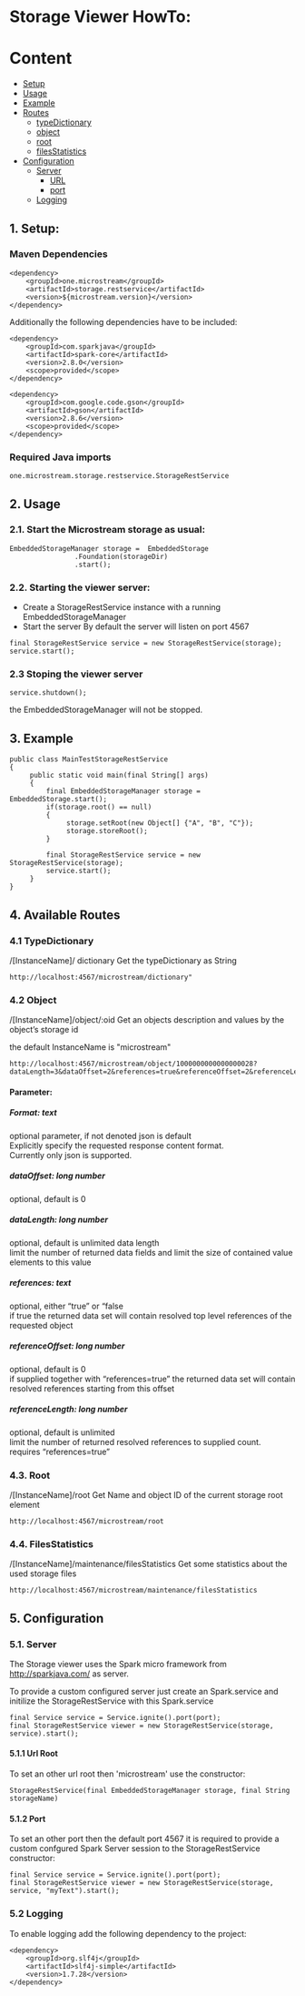 # Storage Viewer HowTo:

# Content
- [Setup](#1-setup)
- [Usage](#2-usage)
- [Example](#3-example)
- [Routes](#4-available-routes)
  - [typeDictionary](#4-1-typedictionary)
  - [object](#4-2-object)
  - [root](#4-3-root)
  - [filesStatistics](#4-4-filesstatistics)
- [Configuration](#5-configuration)
  - [Server](#5-1-server)
    - [URL](#5-1-1-url-root)
    - [port](#5-1-2-port)
  - [Logging](#5-2-logging)

## 1. Setup:

### Maven Dependencies
```
<dependency>
	<groupId>one.microstream</groupId>
	<artifactId>storage.restservice</artifactId>
	<version>${microstream.version}</version>
</dependency>
```

Additionally the following dependencies have to be included: 

```
<dependency>
    <groupId>com.sparkjava</groupId>
    <artifactId>spark-core</artifactId>
    <version>2.8.0</version>
    <scope>provided</scope>
</dependency>

<dependency>
    <groupId>com.google.code.gson</groupId>
    <artifactId>gson</artifactId>
    <version>2.8.6</version>
    <scope>provided</scope>
</dependency>
```

### Required Java imports
``` 
one.microstream.storage.restservice.StorageRestService
```

## 2. Usage

### 2.1.	Start the Microstream storage as usual:
```
EmbeddedStorageManager storage =  EmbeddedStorage
				.Foundation(storageDir)
				.start();
```
### 2.2.	Starting the viewer server: 
- Create a StorageRestService instance with a running EmbeddedStorageManager
- Start the server
By default  the server will listen on port 4567

```
final StorageRestService service = new StorageRestService(storage);
service.start();
```

### 2.3    Stoping the viewer server
```
service.shutdown();
```
the EmbeddedStorageManager will not be stopped.

##	3.	Example
```
public class MainTestStorageRestService
{
     public static void main(final String[] args)
     {
         final EmbeddedStorageManager storage = EmbeddedStorage.start();
         if(storage.root() == null)
         {
              storage.setRoot(new Object[] {"A", "B", "C"});
              storage.storeRoot();
         }
         
         final StorageRestService service = new StorageRestService(storage);
         service.start();
     }         
}

```

##  4.	Available Routes

### 4.1 TypeDictionary
/[InstanceName]/ dictionary
Get the typeDictionary as String
```
http://localhost:4567/microstream/dictionary"
```

### 4.2 Object
/[InstanceName]/object/:oid
Get an objects description and values by the object’s storage id

the default InstanceName is "microstream"

```
http://localhost:4567/microstream/object/1000000000000000028?dataLength=3&dataOffset=2&references=true&referenceOffset=2&referenceLength=4
```

#### Parameter:
##### Format: text
optional parameter, if not denoted json is default\
Explicitly specify the requested response content format.\
Currently only json is supported.

##### dataOffset: long number
optional, default is 0

##### dataLength: long number
optional, default is unlimited data length\
limit the number of returned data fields and limit the size of contained value elements to this value

##### references: text
optional, either “true” or “false \
if true the returned data set will contain resolved top level references of the requested object

##### referenceOffset: long number
optional, default is 0\
if supplied together with “references=true” the returned data set will contain resolved references starting from this offset

##### referenceLength: long number
optional, default is unlimited\
limit the number of returned resolved references to supplied count.\
requires “references=true”

### 4.3. Root 
/[InstanceName]/root
Get Name and object ID of the current storage root element
```
http://localhost:4567/microstream/root
```

### 4.4. FilesStatistics
/[InstanceName]/maintenance/filesStatistics
Get some statistics about the used storage files
```
http://localhost:4567/microstream/maintenance/filesStatistics
```

## 5. Configuration
### 5.1. Server
The Storage viewer uses the Spark micro framework from http://sparkjava.com/ as server.

To provide a custom configured server just create an Spark.service and initilize the StorageRestService with this Spark.service

```
final Service service = Service.ignite().port(port);
final StorageRestService viewer = new StorageRestService(storage, service).start();
```

#### 5.1.1 Url Root
To set an other url root then 'microstream' use the constructor:

```
StorageRestService(final EmbeddedStorageManager storage, final String storageName)	
```

#### 5.1.2 Port
To set an other port then the default port 4567 it is required to provide a custom confgured Spark Server session to the StorageRestService constructor:

```
final Service service = Service.ignite().port(port);
final StorageRestService viewer = new StorageRestService(storage, service, "myText").start();
```

### 5.2 Logging
To enable logging add the following dependency to the project:
```
<dependency>
	<groupId>org.slf4j</groupId>
	<artifactId>slf4j-simple</artifactId>
	<version>1.7.28</version>
</dependency>
```

